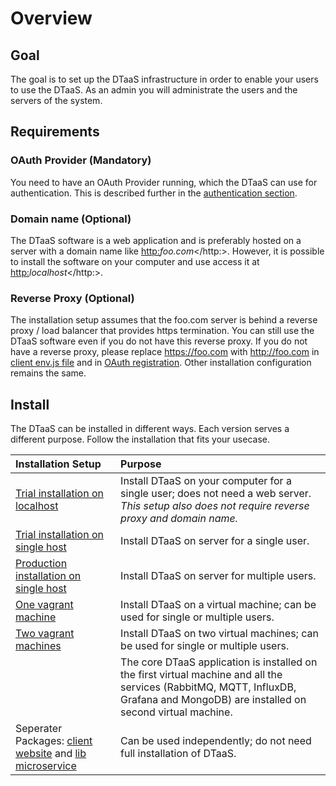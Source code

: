 # Overview

## Goal

The goal is to set up the DTaaS infrastructure in order to enable
your users to use the DTaaS.
As an admin you will administrate the users and the servers of the system.

## Requirements

### OAuth Provider (Mandatory)

You need to have an OAuth Provider running, which the DTaaS can use for
authentication. This is described further in
the [authentication section](./client/auth.md).

### Domain name (Optional)

The DTaaS software is a web application and is preferably hosted
 on a server with a domain name like <http:>_foo.com_</http:>.
However, it is possible to install the software on your computer
and use access it at <http:>_localhost_</http:>.

### Reverse Proxy (Optional)

The installation setup assumes that the foo.com server is behind a reverse
proxy / load balancer that provides https termination. You can still use
the DTaaS software even if you do not have this reverse proxy. If you do
not have a reverse proxy, please replace <https://foo.com>
with <http://foo.com> in
[client env.js file](./client/CLIENT.md) and in
[OAuth registration](./client/auth.md). Other installation configuration
remains the same.

## Install

The DTaaS can be installed in different ways. Each version serves a different purpose.
Follow the installation that fits your usecase.

| Installation Setup | Purpose |
|:-----|:-----|
| [Trial installation on localhost](./trial.md) | Install DTaaS on your computer for a single user; does not need a web server. _This setup also does not require reverse proxy and domain name._ |
| [Trial installation on single host](./trial.md) | Install DTaaS on server for a single user. |
| [Production installation on single host](./host.md) | Install DTaaS on server for multiple users. |
| [One vagrant machine](vagrant/single-machine.md) | Install DTaaS on a virtual machine; can be used for single or multiple users. |
| [Two vagrant machines](vagrant/two-machines.md) | Install DTaaS on two virtual machines; can be used for single or multiple users. |
|   | The core DTaaS application is installed on the first virtual machine and all the services (RabbitMQ, MQTT, InfluxDB, Grafana and MongoDB) are installed on second virtual machine. |
| Seperater Packages: [client website](client/CLIENT.md) and [lib microservice](servers/lib/LIB-MS.md) | Can be used independently; do not need full installation of DTaaS. |
